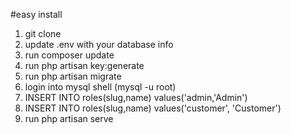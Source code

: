 #easy install
1. git clone
2. update .env  with your database info
3. run composer update
4. run php artisan key:generate
5. run php artisan migrate
6. login into mysql shell (mysql -u root)
7. INSERT INTO roles(slug,name) values('admin,'Admin')
8. INSERT INTO roles(slug,name) values('customer', 'Customer')
9. run php artisan serve

